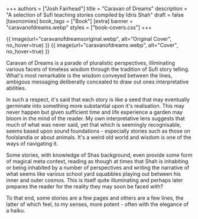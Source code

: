 +++
authors = ["Josh Fairhead"]
title = "Caravan of Dreams"
description = "A selection of Sufi teaching stories compiled by Idris Shah"
draft = false
[taxonomies]
book_tags = ["Book"]
[extra]
banner = "caravanofdreams.webp"
styles = ["book-covers.css"]
+++
<div class="book-covers">
  {{ image(url="caravanofdreamsoriginal.webp", alt="Original Cover", no_hover=true) }}
  {{ image(url="caravanofdreams.webp", alt="Cover", no_hover=true) }}
</div>

Caravan of Dreams is a parade of pluralistic perspectives, illiminating various facets of timeless wisdom through the tradition of Sufi story telling. What's most remarkable is the wisdom conveyed between the lines, ambigous messaging deliberatly concealed to draw out ones interpretative abilities. 

In such a respect, it's said that each story is like a seed that may eventually germinate into something more substantial upon it's realisation. This may never happen but given sufficient time and life experience a garden may bloom in the mind of the reader. My own interpretative lens suggests that much of what was never said, yet that which is seemingly recognisable, seems based upon sound foundations - especially stories such as those on foolslandia or about animals. It's a weird old world and wisdom is one of the ways of navigating it. 

Some stories, with knowledge of Shas background, even provide some form of magical meta context, reading as though at times that Shah is inhabiting or being inhabited by a number of perspectives and writing the narrative of what seems like various school yard squabbles playing out between his inner and outer cosmos. This is itself quite illuminating and perhaps later prepares the reader for the reality they may soon be faced with? 

To that end, some stories are a few pages and others are a few lines, the latter of which feel, to my senses, more potent - often with the elegance of a haiku.


